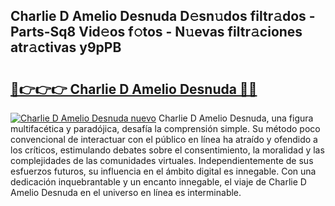 ## Charlie D Amelio Desnuda D𝚎sn𝚞dos filtr𝚊dos - Parts-Sq8 Vid𝚎os f𝚘tos - N𝚞evas filtr𝚊ciones atr𝚊ctivas y9pPB

# <h2><a href="http://mbbqwk0.tromn.icu/?c=Charlie+D+Amelio+Desnuda">🔗👉👉👉 Charlie D Amelio Desnuda 🔗🔗</a></h2>

[![Charlie D Amelio Desnuda nuevo](https://i.imgur.com/pEAQMta.gif)](http://mbbqwk0.tromn.icu/?c=Charlie+D+Amelio+Desnuda)
Charlie D Amelio Desnuda, una figura multifacética y paradójica, desafía la comprensión simple. Su método poco convencional de interactuar con el público en línea ha atraído y ofendido a los críticos, estimulando debates sobre el consentimiento, la moralidad y las complejidades de las comunidades virtuales. Independientemente de sus esfuerzos futuros, su influencia en el ámbito digital es innegable. Con una dedicación inquebrantable y un encanto innegable, el viaje de Charlie D Amelio Desnuda en el universo en línea es interminable.
